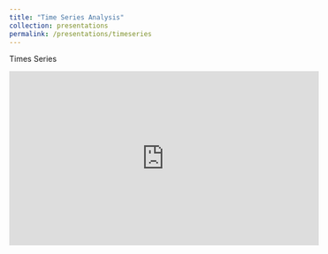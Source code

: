 ```yaml
---
title: "Time Series Analysis"
collection: presentations
permalink: /presentations/timeseries
---
```


Times Series
<iframe width="560" height="315" src="https://www.youtube.com/embed/0W-9MYO7zDQ" frameborder="0" allow="accelerometer; autoplay; encrypted-media; gyroscope; picture-in-picture" allowfullscreen></iframe>
